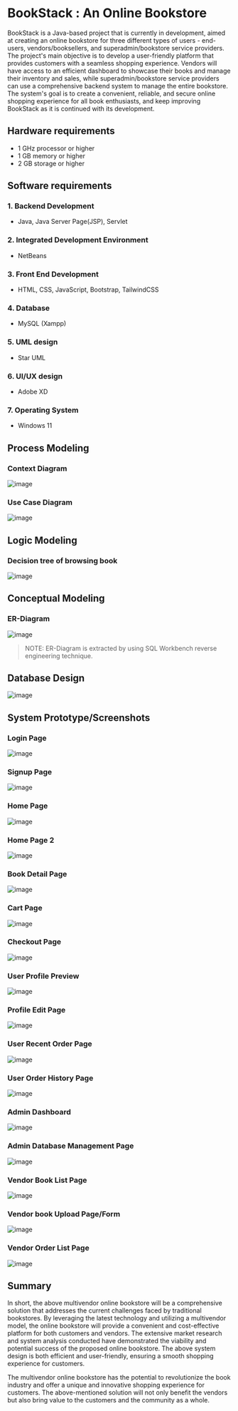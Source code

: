 # BookStack : An Online Bookstore
BookStack is a Java-based project that is currently in development, aimed at creating an online bookstore for three different types of users - end-users, vendors/booksellers, and superadmin/bookstore service providers. The project's main objective is to develop a user-friendly platform that provides customers with a seamless shopping experience. Vendors will have access to an efficient dashboard to showcase their books and manage their inventory and sales, while superadmin/bookstore service providers can use a comprehensive backend system to manage the entire bookstore. The system's goal is to create a convenient, reliable, and secure online shopping experience for all book enthusiasts, and keep improving BookStack as it is continued with its development.



## Hardware requirements
- 1 GHz processor or higher
- 1 GB memory or higher
- 2 GB storage or higher

## Software requirements
### 1. Backend Development
- Java, Java Server Page(JSP), Servlet
### 2. Integrated Development Environment
- NetBeans
### 3. Front End Development
- HTML, CSS, JavaScript, Bootstrap, TailwindCSS
### 4. Database
- MySQL (Xampp)
### 5. UML design
- Star UML
### 6. UI/UX design
- Adobe XD
### 7. Operating System
- Windows 11

## Process Modeling
### Context Diagram
![image](https://user-images.githubusercontent.com/70754744/235108746-e8823878-d520-4870-9295-7f048746b888.png)
### Use Case Diagram
![image](https://user-images.githubusercontent.com/70754744/235108850-d84f8db3-b78e-4913-836e-dd71dd524f81.png)
## Logic Modeling
### Decision tree of browsing book
![image](https://user-images.githubusercontent.com/70754744/235109396-9e1f23cd-7546-4a95-9139-f0f3d4a36af5.png)
## Conceptual Modeling
### ER-Diagram
![image](https://user-images.githubusercontent.com/70754744/235109466-de1cfffd-cfa5-464e-87a8-96a52a474c4b.png)
> NOTE: ER-Diagram is extracted by using SQL Workbench reverse engineering technique.
## Database Design
![image](https://user-images.githubusercontent.com/70754744/235109605-368a53df-dd66-43fe-ba89-e637915a9c26.png)

## System Prototype/Screenshots
### Login Page
![image](https://user-images.githubusercontent.com/70754744/235122903-63b0cb36-7dbe-4985-b98f-a780f7396de9.png)
### Signup Page
![image](https://user-images.githubusercontent.com/70754744/235118762-8251d89d-f551-4ab5-aac2-ab43460b544c.png)
### Home Page
![image](https://user-images.githubusercontent.com/70754744/235123122-55233048-dadb-4c1a-8ea7-25b8d10abad2.png)
### Home Page 2
![image](https://user-images.githubusercontent.com/70754744/235123239-808089f7-3eac-4ec2-822f-e672cfe32926.png)
### Book Detail Page
![image](https://user-images.githubusercontent.com/70754744/235123463-1781b353-0aa3-4bfb-87ca-458c231ab39b.png)
### Cart Page
![image](https://user-images.githubusercontent.com/70754744/235123599-b1d6a1b3-3563-4dd9-a66a-0352b8412502.png)
### Checkout Page
![image](https://user-images.githubusercontent.com/70754744/235124011-3585f46b-8544-4f37-ab4a-51b489bc8970.png)
### User Profile Preview
![image](https://user-images.githubusercontent.com/70754744/235122049-7588f3e0-3310-4a3f-ad41-3f856e737722.png)
### Profile Edit Page
![image](https://user-images.githubusercontent.com/70754744/235124391-ce1cefb6-9862-4bdb-8b58-b82913374415.png)
### User Recent Order Page
![image](https://user-images.githubusercontent.com/70754744/235121765-fc93cd41-4a51-4dfc-9e56-e76510e8bf90.png)
### User Order History Page
![image](https://user-images.githubusercontent.com/70754744/235122227-9b7fd8d1-9b88-4b7a-8fa4-dc66d329e475.png)
### Admin Dashboard
![image](https://user-images.githubusercontent.com/70754744/235125937-11d3350f-e1f3-442e-a38b-f4dcb0a20218.png)
### Admin Database Management Page
![image](https://user-images.githubusercontent.com/70754744/235120858-463e4d4c-45c1-4d5b-89b2-96ec618ca8b3.png)
### Vendor Book List Page
![image](https://user-images.githubusercontent.com/70754744/235121399-c1ccc931-ea43-4bb2-82a8-d3da444ecda6.png)
### Vendor book Upload Page/Form
![image](https://user-images.githubusercontent.com/70754744/235121173-da143c3b-f12e-4453-a2d6-4fc9e71dd2ec.png)
### Vendor Order List Page
![image](https://user-images.githubusercontent.com/70754744/235121387-8ed47b00-804f-4822-9c87-74becb728832.png)


## Summary
In short, the above multivendor online bookstore will be a comprehensive solution that addresses the current challenges faced by traditional bookstores. By leveraging the latest technology and utilizing a multivendor model, the online bookstore will provide a convenient and cost-effective platform for both customers and vendors. The extensive market research and system analysis conducted have demonstrated the viability and potential success of the proposed online bookstore. The above system design is both efficient and user-friendly, ensuring a smooth shopping experience for customers.

The multivendor online bookstore has the potential to revolutionize the book industry and offer a unique and innovative shopping experience for customers. The above-mentioned solution will not only benefit the vendors but also bring value to the customers and the community as a whole.


